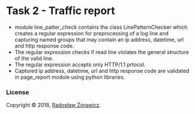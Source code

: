 # Task 2 - Traffic report

* module line_patter_check contains the class LinePatternChecker which creates a regular expression for preprocessing of a log line and capturing named groups that may contain an ip address, datetime, url and http response code. 
* The regular expression checks if read line violates the general structure of the valid line.
* The regular expression accepts only HTTP/1.1 prtocol.
* Captured ip address, datetime, url and http response code are validated in page_report module using python libraries.

### License
Copyright © 2018, [Radosław Żórawicz](https://github.com/radoslaw-zorawicz).